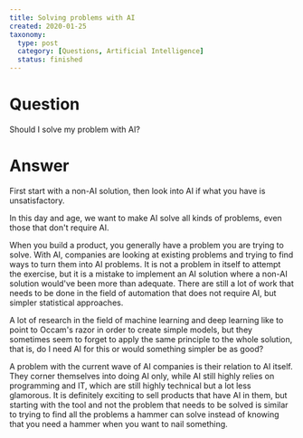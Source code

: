 ```yaml
---
title: Solving problems with AI
created: 2020-01-25
taxonomy:
  type: post
  category: [Questions, Artificial Intelligence]
  status: finished
---
```


# Question
Should I solve my problem with AI?

# Answer
First start with a non-AI solution, then look into AI if what you have is unsatisfactory.

In this day and age, we want to make AI solve all kinds of problems, even those that don't require AI.

When you build a product, you generally have a problem you are trying to solve. With AI, companies are looking at existing problems and trying to find ways to turn them into AI problems. It is not a problem in itself to attempt the exercise, but it is a mistake to implement an AI solution where a non-AI solution would've been more than adequate. There are still a lot of work that needs to be done in the field of automation that does not require AI, but simpler statistical approaches.

A lot of research in the field of machine learning and deep learning like to point to Occam's razor in order to create simple models, but they sometimes seem to forget to apply the same principle to the whole solution, that is, do I need AI for this or would something simpler be as good?

A problem with the current wave of AI companies is their relation to AI itself. They corner themselves into doing AI only, while AI still highly relies on programming and IT, which are still highly technical but a lot less glamorous. It is definitely exciting to sell products that have AI in them, but starting with the tool and not the problem that needs to be solved is similar to trying to find all the problems a hammer can solve instead of knowing that you need a hammer when you want to nail something.
